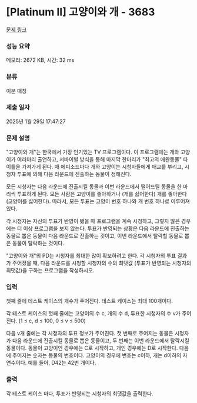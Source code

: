 # [Platinum II] 고양이와 개 - 3683 

[문제 링크](https://www.acmicpc.net/problem/3683) 

### 성능 요약

메모리: 2672 KB, 시간: 32 ms

### 분류

이분 매칭

### 제출 일자

2025년 1월 29일 17:47:27

### 문제 설명

<p>"고양이와 개"는 한국에서 가장 인기있는 TV 프로그램이다. 이 프로그램에는 개와 고양이가 여러마리 출연하고, 서바이벌 방식을 통해 마지막 한마리가 "최고의 애완동물" 타이틀을 가져가게 된다. 매 에피소드마다 개와 고양이는 시청자들에게 애교를 부리고, 시청자 투표에 의해 다음 라운드에 진출하는 동물이 정해진다.</p>

<p>모든 시청자는 다음 라운드에 진출시킬 동물과 이번 라운드에서 떨어뜨릴 동물을 한 마리씩 투표하게 된다. 모든 사람은 고양이를 좋아하거나 (개를 싫어한다) 개를 좋아한다 (고양이를 싫어한다). 따라서, 모든 투표는 고양이 번호 하나와 개 번호 하나로 이루어져 있다.</p>

<p>각 시청자는 자신의 투표가 반영이 됐을 때 프로그램을 계속 시청하고, 그렇지 않은 경우에는 더 이상 프로그램을 보지 않는다. 투표가 반영되는 상황은 다음 라운드에 진출하는 동물로 뽑은 동물이 다음 라운드로 진출하는 것이고, 이번 라운드에서 탈락할 동물로 뽑은 동물이 탈락하는 것이다.</p>

<p>"고양이와 개"의 PD는 시청자를 최대한 많이 확보하려고 한다. 각 시청자의 투표 결과가 주어졌을 때, 다음 라운드를 시청할 시청자의 수의 최댓값 (투표가 반영되는 시청자의 최댓값)을 구하는 프로그램을 작성하시오.</p>

### 입력 

 <p>첫째 줄에 테스트 케이스의 개수가 주어진다. 테스트 케이스는 최대 100개이다.</p>

<p>각 테스트 케이스의 첫째 줄에는 고양이의 수 c, 개의 수 d, 투표한 시청자의 수 v가 주어진다. (1 ≤ c, d ≤ 100, 0 ≤ v ≤ 500)</p>

<p>다음 v개 줄에는 각 시청자의 투표 정보가 주어진다. 첫 번째로 주어지는 동물은 시청자가 다음 라운드에 진출시킬 동물로 뽑은 동물이고, 두 번째는 이번 라운드에서 탈락시킬 동물이다. 동물이 고양이인 경우에는 C로 시작하고, 개인 경우에는 D로 시작한다. 다음에 주어지는 숫자는 동물의 번호이다. 고양이의 경우에 번호는 c이하, 개는 d이하의 자연수이다. 예를 들어, D42는 42번 개이다.</p>

### 출력 

 <p>각 테스트 케이스 마다, 투표가 반영되는 시청자의 최댓값을 출력한다.</p>

